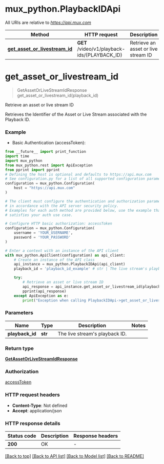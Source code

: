 # mux_python.PlaybackIDApi

All URIs are relative to *https://api.mux.com*

Method | HTTP request | Description
------------- | ------------- | -------------
[**get_asset_or_livestream_id**](PlaybackIDApi.md#get_asset_or_livestream_id) | **GET** /video/v1/playback-ids/{PLAYBACK_ID} | Retrieve an asset or live stream ID


# **get_asset_or_livestream_id**
> GetAssetOrLiveStreamIdResponse get_asset_or_livestream_id(playback_id)

Retrieve an asset or live stream ID

Retrieves the Identifier of the Asset or Live Stream associated with the Playback ID.

### Example

* Basic Authentication (accessToken):
```python
from __future__ import print_function
import time
import mux_python
from mux_python.rest import ApiException
from pprint import pprint
# Defining the host is optional and defaults to https://api.mux.com
# See configuration.py for a list of all supported configuration parameters.
configuration = mux_python.Configuration(
    host = "https://api.mux.com"
)

# The client must configure the authentication and authorization parameters
# in accordance with the API server security policy.
# Examples for each auth method are provided below, use the example that
# satisfies your auth use case.

# Configure HTTP basic authorization: accessToken
configuration = mux_python.Configuration(
    username = 'YOUR_USERNAME',
    password = 'YOUR_PASSWORD'
)

# Enter a context with an instance of the API client
with mux_python.ApiClient(configuration) as api_client:
    # Create an instance of the API class
    api_instance = mux_python.PlaybackIDApi(api_client)
    playback_id = 'playback_id_example' # str | The live stream's playback ID.

    try:
        # Retrieve an asset or live stream ID
        api_response = api_instance.get_asset_or_livestream_id(playback_id)
        pprint(api_response)
    except ApiException as e:
        print("Exception when calling PlaybackIDApi->get_asset_or_livestream_id: %s\n" % e)
```

### Parameters

Name | Type | Description  | Notes
------------- | ------------- | ------------- | -------------
 **playback_id** | **str**| The live stream&#39;s playback ID. | 

### Return type

[**GetAssetOrLiveStreamIdResponse**](GetAssetOrLiveStreamIdResponse.md)

### Authorization

[accessToken](../README.md#accessToken)

### HTTP request headers

 - **Content-Type**: Not defined
 - **Accept**: application/json

### HTTP response details
| Status code | Description | Response headers |
|-------------|-------------|------------------|
**200** | OK |  -  |

[[Back to top]](#) [[Back to API list]](../README.md#documentation-for-api-endpoints) [[Back to Model list]](../README.md#documentation-for-models) [[Back to README]](../README.md)

